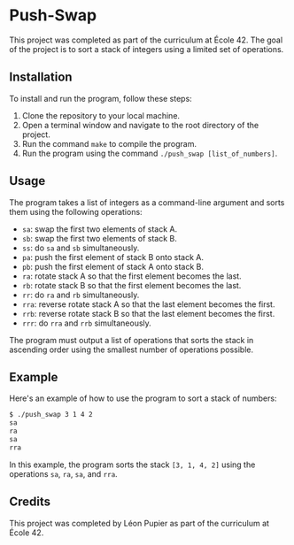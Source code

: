 # Push-Swap

This project was completed as part of the curriculum at École 42. The goal of the project is to sort a stack of integers using a limited set of operations. 

## Installation

To install and run the program, follow these steps:

1. Clone the repository to your local machine.
2. Open a terminal window and navigate to the root directory of the project.
3. Run the command `make` to compile the program.
4. Run the program using the command `./push_swap [list_of_numbers]`.

## Usage

The program takes a list of integers as a command-line argument and sorts them using the following operations:

- `sa`: swap the first two elements of stack A.
- `sb`: swap the first two elements of stack B.
- `ss`: do `sa` and `sb` simultaneously.
- `pa`: push the first element of stack B onto stack A.
- `pb`: push the first element of stack A onto stack B.
- `ra`: rotate stack A so that the first element becomes the last.
- `rb`: rotate stack B so that the first element becomes the last.
- `rr`: do `ra` and `rb` simultaneously.
- `rra`: reverse rotate stack A so that the last element becomes the first.
- `rrb`: reverse rotate stack B so that the last element becomes the first.
- `rrr`: do `rra` and `rrb` simultaneously.

The program must output a list of operations that sorts the stack in ascending order using the smallest number of operations possible.

## Example

Here's an example of how to use the program to sort a stack of numbers:

```bash
$ ./push_swap 3 1 4 2
sa
ra
sa
rra
```

In this example, the program sorts the stack `[3, 1, 4, 2]` using the operations `sa`, `ra`, `sa`, and `rra`.

## Credits

This project was completed by Léon Pupier as part of the curriculum at École 42.
